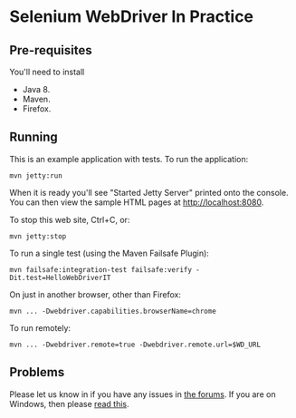 # Selenium WebDriver In Practice
## Pre-requisites

You'll need to install

* Java 8.
* Maven.
* Firefox.

Running
---
This is an example application with tests. To run the application:

	mvn jetty:run
	
When it is ready you'll see "Started Jetty Server" printed onto the console.  You can then view the sample HTML pages at <http://localhost:8080>.

To stop this web site, Ctrl+C, or:

	mvn jetty:stop
	
To run a single test (using the Maven Failsafe Plugin):

	mvn failsafe:integration-test failsafe:verify -Dit.test=HelloWebDriverIT

On just in another browser, other than Firefox:

	mvn ... -Dwebdriver.capabilities.browserName=chrome

To run remotely:

	mvn ... -Dwebdriver.remote=true -Dwebdriver.remote.url=$WD_URL

Problems
---
Please let us know in if you have any issues in [the forums](https://forums.manning.com/forums/selenium-webdriver-in-practice). If you are on Windows, then please [read this](https://forums.manning.com/posts/list/36669.page).